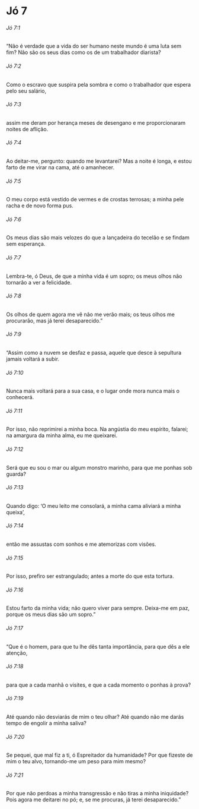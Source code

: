 # Jó 7

###### Jó 7:1

“Não é verdade que a vida do ser humano neste mundo é uma luta sem fim? Não são os seus dias como os de um trabalhador diarista?

###### Jó 7:2

Como o escravo que suspira pela sombra e como o trabalhador que espera pelo seu salário,

###### Jó 7:3

assim me deram por herança meses de desengano e me proporcionaram noites de aflição.

###### Jó 7:4

Ao deitar-me, pergunto: quando me levantarei? Mas a noite é longa, e estou farto de me virar na cama, até o amanhecer.

###### Jó 7:5

O meu corpo está vestido de vermes e de crostas terrosas; a minha pele racha e de novo forma pus.

###### Jó 7:6

Os meus dias são mais velozes do que a lançadeira do tecelão e se findam sem esperança.

###### Jó 7:7

Lembra-te, ó Deus, de que a minha vida é um sopro; os meus olhos não tornarão a ver a felicidade.

###### Jó 7:8

Os olhos de quem agora me vê não me verão mais; os teus olhos me procurarão, mas já terei desaparecido.”

###### Jó 7:9

“Assim como a nuvem se desfaz e passa, aquele que desce à sepultura jamais voltará a subir.

###### Jó 7:10

Nunca mais voltará para a sua casa, e o lugar onde mora nunca mais o conhecerá.

###### Jó 7:11

Por isso, não reprimirei a minha boca. Na angústia do meu espírito, falarei; na amargura da minha alma, eu me queixarei.

###### Jó 7:12

Será que eu sou o mar ou algum monstro marinho, para que me ponhas sob guarda?

###### Jó 7:13

Quando digo: ‘O meu leito me consolará, a minha cama aliviará a minha queixa’,

###### Jó 7:14

então me assustas com sonhos e me atemorizas com visões.

###### Jó 7:15

Por isso, prefiro ser estrangulado; antes a morte do que esta tortura.

###### Jó 7:16

Estou farto da minha vida; não quero viver para sempre. Deixa-me em paz, porque os meus dias são um sopro.”

###### Jó 7:17

“Que é o homem, para que tu lhe dês tanta importância, para que dês a ele atenção,

###### Jó 7:18

para que a cada manhã o visites, e que a cada momento o ponhas à prova?

###### Jó 7:19

Até quando não desviarás de mim o teu olhar? Até quando não me darás tempo de engolir a minha saliva?

###### Jó 7:20

Se pequei, que mal fiz a ti, ó Espreitador da humanidade? Por que fizeste de mim o teu alvo, tornando-me um peso para mim mesmo?

###### Jó 7:21

Por que não perdoas a minha transgressão e não tiras a minha iniquidade? Pois agora me deitarei no pó; e, se me procuras, já terei desaparecido.”

